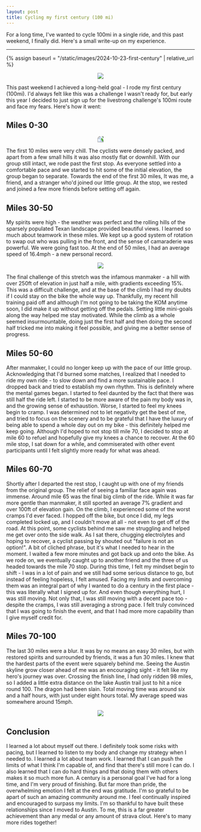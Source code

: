 ```yaml
---
layout: post
title: Cycling my first century (100 mi)
---
```


For a long time, I've wanted to cycle 100mi in a single ride, and this past
weekend, I finally did. Here's a small write-up on my experience.

---

{% assign baseurl = "/static/images/2024-10-23-first-century" | relative_url %}

<style>
.myimg {
    max-width: 50%;
    max-height: 50em;
}
@media (orientation: portrait) {
  .myimg {
    max-width: 85%;
  }
}
.myimgctr {
    text-align: center;
}

.rotate {
    transform: rotate(-90deg);
}
</style>

<div class=myimgctr>
    <img class=myimg src="{{ '/mecycling.jpg' | prepend: baseurl }}"/>
</div>

This past weekend I achieved a long-held goal - I rode my first century (100mi).
I'd always felt like this was a challenge I wasn't ready for, but early this
year I decided to just sign up for the livestrong challenge's 100mi route and
face my fears. Here's how it went:

## Miles 0-30

<div class=myimgctr>
    <img class="myimg rotate" src="{{ '/preride.jpg' | prepend: baseurl }}"/>
</div>

The first 10 miles were very chill. The cyclists were densely packed, and apart
from a few small hills it was also mostly flat or downhill. With our group still
intact, we rode past the first stop.
As everyone settled into a comfortable pace and we started to hit some of the
initial elevation, the group began to separate. Towards the end of the first 30
miles, It was me, a friend, and a stranger who'd joined our little group.
At the stop, we rested and joined a few more friends before setting off again.

## Miles 30-50
My spirits were high - the weather was perfect and the rolling hills of the
sparsely populated Texan landscape provided beautiful views. I learned so much
about teamwork in these miles. We kept up a good system of rotation to swap out
who was pulling in the front, and the sense of camaraderie was powerful. We were
going fast too. At the end of 50 miles, I had an average speed of 16.4mph - a
new personal record.

<div class=myimgctr>
    <img class=myimg src="{{ '/manmaker.jpg' | prepend: baseurl }}"/>
</div>

The final challenge of this stretch was the infamous manmaker - a hill with over
250ft of elevation in just half a mile, with gradients exceeding 15%. This was a
difficult challenge, and at the base of the climb I had my doubts if I could
stay on the bike the whole way up. Thankfully, my recent hill training paid off
and although I'm not going to be taking the KOM anytime soon, I did make it up
without getting off the pedals. Setting little mini-goals along the way helped
me stay motivated. While the climb as a whole seemed insurmountable, doing just
the first half and then doing the second half tricked me into making it feel
possible, and giving me a better sense of progress.


## Miles 50-60
After manmaker, I could no longer keep up with the pace of our little group.
Acknowledging that I'd burned some matches, I realized that I needed to ride my
own ride - to slow down and find a more sustainable pace. I dropped back and
tried to establish my own rhythm. This is definitely where the mental games
began. I started to feel daunted by the fact that there was still half the ride
left. I started to be more aware of the pain my body was in, and the growing
sense of exhaustion. Worse, I started to feel my knees begin to cramp. I was
determined not to let negativity get the best of me, and tried to focus on the
scenery and to be grateful that I have the luxury of being able to spend a whole
day out on my bike - this definitely helped me keep going.
Although I'd hoped to not stop till mile 70, I decided to stop at mile 60 to
refuel and hopefully give my knees a chance to recover. At the 60 mile stop, I
sat down for a while, and commiserated with other event participants until I
felt slightly more ready for what was ahead.

## Miles 60-70
Shortly after I departed the rest stop, I caught up with one of my friends from
the original group. The relief of seeing a familiar face again was immense.
Around mile 65 was the final big climb of the ride. While it was far more gentle
than manmaker, it still sported an average 7% gradient and over 100ft of
elevation gain. On the climb, I experienced some of the worst cramps I'd ever
faced. I hopped off the bike, but once I did, my legs completed locked up, and I
couldn't move at all - not even to get off of the road. At this point, some
cyclists behind me saw me struggling and helped me get over onto the side walk.
As I sat there, chugging electrolytes and hoping to recover, a cyclist passing
by shouted out "failure is not an option!". A bit of cliched phrase, but it's
what I needed to hear in the moment. I waited a few more minutes and got back up
and onto the bike. As we rode on, we eventually caught up to another friend
and the three of us headed towards the mile 70 stop.
During this time, I felt my mindset begin to shift - I was in a lot of pain and
we still had some serious distance to go, but instead of feeling hopeless, I
felt amused. Facing my limits and overcoming them was an integral part of why I
wanted to do a century in the first place - this was literally what I signed up
for. And even though everything hurt, I was still moving. Not only that, I was
still moving with a decent pace too - despite the cramps, I was still averaging
a strong pace. I felt truly convinced that I was going to finish the event, and
that I had more more capability than I give myself credit for.

## Miles 70-100
The last 30 miles were a blur. It was by no means an easy 30 miles, but with
restored spirits and surrounded by friends, it was a fun 30 miles.
I knew that the hardest parts of the event were squarely behind me. Seeing the
Austin skyline grow closer ahead of me was an encouraging sight - it felt like
my hero's journey was over. Crossing the finish line, I had only ridden 98
miles, so I added a little extra distance on the lake Austin trail just to hit a
nice round 100. The dragon had been slain.
Total moving time was around six and a half hours, with just under eight hours
total. My average speed was somewhere around 15mph.

<div class=myimgctr>
    <img class=myimg src="{{ '/medal.jpg' | prepend: baseurl }}"/>
</div>

## Conclusion
I learned a lot about myself out there. I definitely took some risks with
pacing, but I learned to listen to my body and change my strategy when I needed
to. I learned a lot about team work. I learned that I can push the limits of
what I think I'm capable of, and find that there's still more I can do. I also
learned that I can do hard things and that doing them with others makes it so
much more fun.
A century is a personal goal I've had for a long time, and I'm very proud of
finishing. But far more than pride, the overwhelming emotion I felt at the end
was gratitude. I'm so grateful to be apart of such an amazing community around
me. I feel continually inspired and encouraged to surpass my limits. I'm so
thankful to have built these relationships since I moved to Austin. To me, this
is a far greater achievement than any medal or any amount of strava clout.
Here's to many more rides together!

